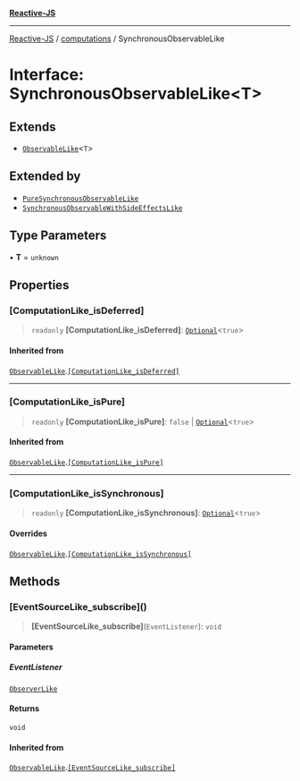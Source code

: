 [**Reactive-JS**](../../README.md)

***

[Reactive-JS](../../README.md) / [computations](../README.md) / SynchronousObservableLike

# Interface: SynchronousObservableLike\<T\>

## Extends

- [`ObservableLike`](ObservableLike.md)\<`T`\>

## Extended by

- [`PureSynchronousObservableLike`](PureSynchronousObservableLike.md)
- [`SynchronousObservableWithSideEffectsLike`](SynchronousObservableWithSideEffectsLike.md)

## Type Parameters

• **T** = `unknown`

## Properties

### \[ComputationLike\_isDeferred\]

> `readonly` **\[ComputationLike\_isDeferred\]**: [`Optional`](../../functions/type-aliases/Optional.md)\<`true`\>

#### Inherited from

[`ObservableLike`](ObservableLike.md).[`[ComputationLike_isDeferred]`](ObservableLike.md#computationlike_isdeferred)

***

### \[ComputationLike\_isPure\]

> `readonly` **\[ComputationLike\_isPure\]**: `false` \| [`Optional`](../../functions/type-aliases/Optional.md)\<`true`\>

#### Inherited from

[`ObservableLike`](ObservableLike.md).[`[ComputationLike_isPure]`](ObservableLike.md#computationlike_ispure)

***

### \[ComputationLike\_isSynchronous\]

> `readonly` **\[ComputationLike\_isSynchronous\]**: [`Optional`](../../functions/type-aliases/Optional.md)\<`true`\>

#### Overrides

[`ObservableLike`](ObservableLike.md).[`[ComputationLike_isSynchronous]`](ObservableLike.md#computationlike_issynchronous)

## Methods

### \[EventSourceLike\_subscribe\]()

> **\[EventSourceLike\_subscribe\]**(`EventListener`): `void`

#### Parameters

##### EventListener

[`ObserverLike`](../../utils/interfaces/ObserverLike.md)

#### Returns

`void`

#### Inherited from

[`ObservableLike`](ObservableLike.md).[`[EventSourceLike_subscribe]`](ObservableLike.md#eventsourcelike_subscribe)
